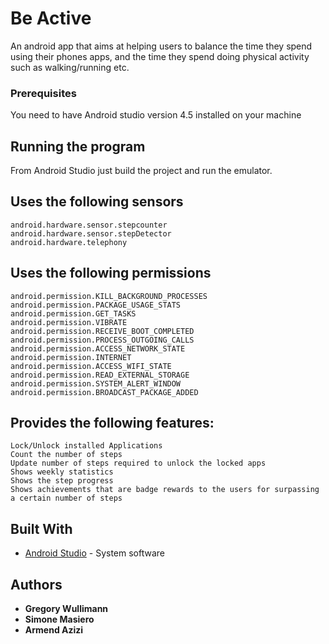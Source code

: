 # Be Active

An android app that aims at helping users to balance the time they spend using their phones apps, and the time they spend doing 
physical activity such as walking/running etc.


### Prerequisites

You need to have Android studio version 4.5 installed on your machine


## Running the program

From Android Studio just build the project and run the emulator.



## Uses the following sensors
```
android.hardware.sensor.stepcounter
android.hardware.sensor.stepDetector
android.hardware.telephony
```



## Uses the following permissions
```
android.permission.KILL_BACKGROUND_PROCESSES
android.permission.PACKAGE_USAGE_STATS
android.permission.GET_TASKS
android.permission.VIBRATE
android.permission.RECEIVE_BOOT_COMPLETED
android.permission.PROCESS_OUTGOING_CALLS 
android.permission.ACCESS_NETWORK_STATE
android.permission.INTERNET
android.permission.ACCESS_WIFI_STATE
android.permission.READ_EXTERNAL_STORAGE 
android.permission.SYSTEM_ALERT_WINDOW
android.permission.BROADCAST_PACKAGE_ADDED
```
 
## Provides the following features:
 

```
Lock/Unlock installed Applications
Count the number of steps
Update number of steps required to unlock the locked apps
Shows weekly statistics
Shows the step progress
Shows achievements that are badge rewards to the users for surpassing a certain number of steps
```
 


## Built With

* [Android Studio](https://developer.android.com/studio) - System software


## Authors

* **Gregory Wullimann**  
* **Simone Masiero**  
* **Armend Azizi**  

